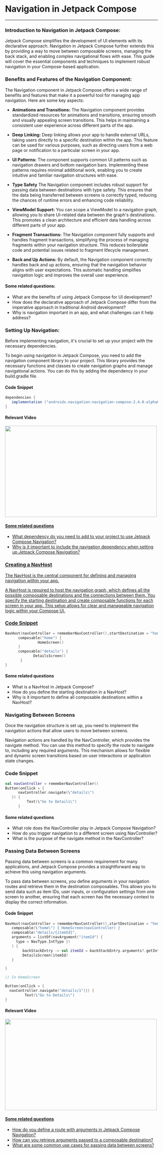 # Navigation in Jetpack Compose

---

### Introduction to Navigation in Jetpack Compose:

Jetpack Compose simplifies the development of UI elements with its
declarative approach. Navigation in Jetpack Compose further extends this
by providing a way to move between composable screens, managing the back
stack, and enabling complex navigational flows with ease. This guide
will cover the essential components and techniques to implement robust
navigation in your Compose-based application.

### Benefits and Features of the Navigation Component:

The Navigation component in Jetpack Compose offers a wide range of
benefits and features that make it a powerful tool for managing app
navigation. Here are some key aspects:

- **Animations and Transitions:** The Navigation component provides standardized resources for animations and transitions, ensuring smooth and visually appealing screen transitions. This helps in maintaining a consistent user experience across different parts of the app.

- **Deep Linking:** Deep linking allows your app to handle external URLs, taking users directly to a specific destination within the app. This feature can be used for various purposes, such as directing users from a web page or notification to a particular screen in your app.

- **UI Patterns:** The component supports common UI patterns such as navigation drawers and bottom navigation bars. Implementing these patterns requires minimal additional work, enabling you to create intuitive and familiar navigation structures with ease.

- **Type Safety** The Navigation component includes robust support for passing data between destinations with type safety. This ensures that the data being transferred between screens is correctly typed, reducing the chances of runtime errors and enhancing code reliability.

- **ViewModel Support:** You can scope a ViewModel to a navigation graph, allowing you to share UI-related data between the graph\'s destinations. This promotes a clean architecture and efficient data handling across different parts of your app.

- **Fragment Transactions:** The Navigation component fully supports and handles fragment transactions, simplifying the process of managing fragments within your navigation structure. This reduces boilerplate code and potential issues related to fragment lifecycle management.

- **Back and Up Actions:** By default, the Navigation component correctly handles back and up actions, ensuring that the navigation behavior aligns with user expectations. This automatic handling simplifies navigation logic and improves the overall user experience.

#### Some related questions:

- What are the benefits of using Jetpack Compose for UI development?
- How does the declarative approach of Jetpack Compose differ from the imperative approach in traditional Android development?
- Why is navigation important in an app, and what challenges can it help address?

### Setting Up Navigation:

Before implementing navigation, it\'s crucial to set up your project
with the necessary dependencies.

To begin using navigation in Jetpack Compose, you need to add the
navigation component library to your project. This library provides the
necessary functions and classes to create navigation graphs and manage
navigational actions. You can do this by adding the dependency in your
build.gradle file.

#### **Code Snippet**

```gradle
dependencies {
   implementation ("androidx.navigation:navigation-compose:2.4.0-alpha08)
}
```

#### Relevant Video

<div>
  <a href="https://youtu.be/4gUeyNkGE3g?si=Wzjt9_s3kzmeti-J">
    <img src="https://img.youtube.com/vi/4gUeyNkGE3g/sddefault.jpg" style="width:500px; height:300px; object-fit: cover;" 
  </a>
</div>

#### Some related questions

- What dependency do you need to add to your project to use Jetpack Compose Navigation?
- Why is it important to include the navigation dependency when setting up Jetpack Compose Navigation?

### Creating a NavHost

The NavHost is the central component for defining and managing
navigation within your app.

A NavHost is required to host the navigation graph, which defines all
the possible composable destinations and the connections between them.
You specify the starting destination and create composable functions for
each screen in your app. This setup allows for clear and manageable
navigation logic within your Compose UI.

### Code Snippet

```kotlin
NavHost(navController = rememberNavController(),startDestination = "home") {
      composable("home") {
               HomeScreen()
      }
      composable("details") {
             DetailsScreen()
       }
}
```

#### Some related questions

- What is a NavHost in Jetpack Compose?
- How do you define the starting destination in a NavHost?
- Why is it important to define all composable destinations within a NavHost?

### Navigating Between Screens

Once the navigation structure is set up, you need to implement the
navigation actions that allow users to move between screens.

Navigation actions are handled by the NavController, which provides the
navigate method. You can use this method to specify the route to
navigate to, including any required arguments. This mechanism allows for
flexible and dynamic screen transitions based on user interactions or
application state changes.

### Code Snippet

```kotlin
val navController = rememberNavController()
Button(onClick = {
      navController.navigate(\"details\")
   }) {
          Text(\"Go to Details\")
      }
```

#### Some related questions

- What role does the NavController play in Jetpack Compose Navigation?
- How do you trigger navigation to a different screen using NavController?
- What is the purpose of the navigate method in the NavController?

### Passing Data Between Screens

Passing data between screens is a common requirement for many
applications, and Jetpack Compose provides a straightforward way to
achieve this using navigation arguments.

To pass data between screens, you define arguments in your navigation
routes and retrieve them in the destination composables. This allows you
to send data such as item IDs, user inputs, or configuration settings
from one screen to another, ensuring that each screen has the necessary
context to display the correct information.

#### Code Snippet

```kotlin
NavHost(navController = rememberNavController(),startDestination = "home") {
   composable(\"home\") { HomeScreen(navController) }
   composable("details/{itemId}",
   arguments = listOf(navArgument("itemId") {
     type = NavType.IntType })
   ) {
        backStackEntry -> val itemId = backStackEntry.arguments?.getInt("itemId")
        DetailsScreen(itemId)
   }

}

// In HomeScreen

Button(onClick = {
  navController.navigate("details/1")}) {
         Text(\"Go to Details\")
}
```

#### Relevant Video

<div>
  <a href="https://youtu.be/h61Wqy3qcKg?si=6NGxwKm0g5_MiYTV">
    <img src="https://img.youtube.com/vi/h61Wqy3qcKg/sddefault.jpg" style="width:500px; height:300px; object-fit: cover;" 
  </a>
</div>

#### Some related questions

- How do you define a route with arguments in Jetpack Compose Navigation?
- How can you retrieve arguments passed to a composable destination?
- What are some common use cases for passing data between screens?
